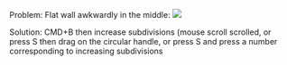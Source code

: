 
Problem: Flat wall awkwardly in the middle:
![](https://i.imgur.com/gUJVxY8.png)

Solution: CMD+B then increase subdivisions (mouse scroll scrolled, or press S then drag on the circular handle, or press S and press a number corresponding to increasing subdivisions